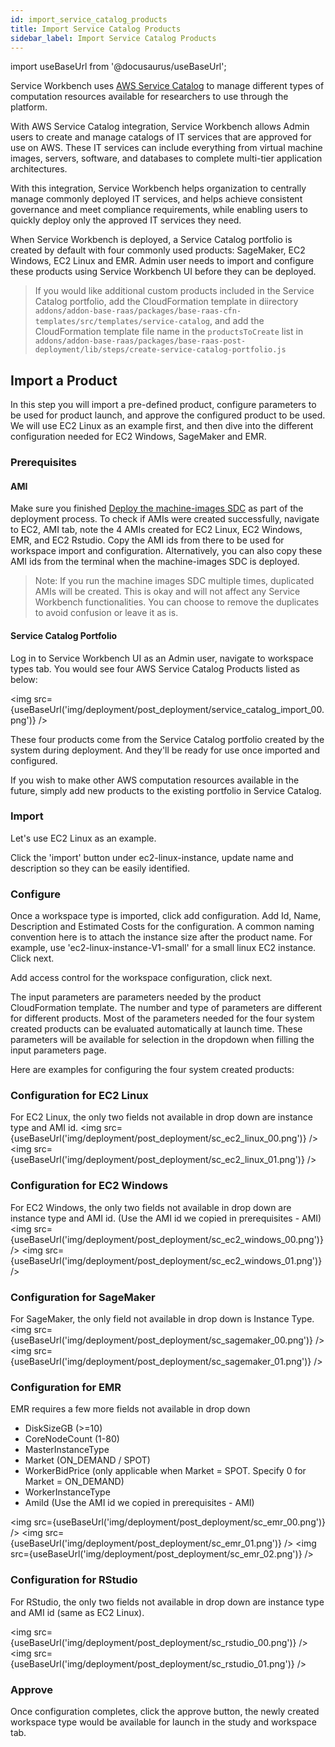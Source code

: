 ```yaml
---
id: import_service_catalog_products
title: Import Service Catalog Products
sidebar_label: Import Service Catalog Products
---
```


import useBaseUrl from '@docusaurus/useBaseUrl';

Service Workbench uses [AWS Service Catalog](https://aws.amazon.com/servicecatalog/?aws-service-catalog.sort-by=item.additionalFields.createdDate&aws-service-catalog.sort-order=desc)
to manage different types of computation resources available for researchers to use through the platform.

With AWS Service Catalog integration, Service Workbench allows Admin users to create and manage catalogs of IT services
that are approved for use on AWS. These IT services can include everything from virtual machine images,
servers, software, and databases to complete multi-tier application architectures.

With this integration, Service Workbench helps organization to centrally manage commonly deployed IT services,
and helps achieve consistent governance and meet compliance requirements,
while enabling users to quickly deploy only the approved IT services they need.

When Service Workbench is deployed, a Service Catalog portfolio is created by default with four
commonly used products: SageMaker, EC2 Windows, EC2 Linux and EMR. Admin user needs to import and configure these products
using Service Workbench UI before they can be deployed.

> If you would like additional custom products included in the Service Catalog portfolio, add the CloudFormation template
> in diirectory `addons/addon-base-raas/packages/base-raas-cfn-templates/src/templates/service-catalog`, and add the
> CloudFormation template file name in the `productsToCreate` list in
> `addons/addon-base-raas/packages/base-raas-post-deployment/lib/steps/create-service-catalog-portfolio.js`

<!---
( If you installed Service Workbench after 2020/07/30, ignore the following content )

Note: If you installed Service Workbench before 2020/07/30, Service Catalog is disabeld by default

To enable Service Catalog integration, pull the latest code and redeploy.

If you wish to opt out on Service Catalog and continue using the built-in workspace, override parameter
enableBuiltInWorkspaces to be true in settings file ``main/config/settings/.defaults.yml``

When Service Catalog mode is enabeld, workspaces created using built-in mode are not visible. Vise versa, when built-in mode
is enabled, workspaces created using Service Catalog are not visible either. Use the parameter enableBuiltInWorkspaces
to toggle between these two modes if needed.
--->

## Import a Product

In this step you will import a pre-defined product, configure parameters to be used for product launch, and approve
the configured product to be used. We will use EC2 Linux as an example first, and then dive into the different
configuration needed for EC2 Windows, SageMaker and EMR.

### Prerequisites

#### AMI

Make sure you finished [Deploy the machine-images SDC](/deployment/deployment/index#deploy-the-machine-images-sdc)
as part of the deployment process.
To check if AMIs were created successfully, navigate to EC2, AMI tab, note the 4 AMIs created for
EC2 Linux, EC2 Windows, EMR, and EC2 Rstudio. Copy the AMI ids from there to be used for
workspace import and configuration. Alternatively, you can also copy these AMI ids from the terminal when the
machine-images SDC is deployed.

> Note: If you run the machine images SDC multiple times, duplicated AMIs will be created. This is okay and will not affect
> any Service Workbench functionalities. You can choose to remove the duplicates to avoid confusion or leave it as is.

<!--- Note: If you installed Service Workbench before 2020/07/30, redeploy the machine-images SDC to create AMIs for Service Catalog products
 --->

#### Service Catalog Portfolio

Log in to Service Workbench UI as an Admin user, navigate to workspace types tab. You would see four AWS Service Catalog Products
listed as below:

<img src={useBaseUrl('img/deployment/post_deployment/service_catalog_import_00.png')} />

These four products come from the Service Catalog portfolio created by the system during deployment. And they'll be ready
for use once imported and configured.

If you wish to make other AWS computation resources available in the future, simply add new products to the existing portfolio
in Service Catalog.

### Import

Let's use EC2 Linux as an example.

Click the 'import' button under ec2-linux-instance, update name and description so they can be easily identified.

### Configure

Once a workspace type is imported, click add configuration. Add Id, Name, Description and Estimated Costs for the configuration.
A common naming convention here is to attach the instance size after the product name. For example, use 'ec2-linux-instance-V1-small'
for a small linux EC2 instance. Click next.

Add access control for the workspace configuration, click next.

The input parameters are parameters needed by the product CloudFormation template. The number and type of parameters are different
for different products. Most of the parameters needed for the four system created products can be evaluated automatically at launch time.
These parameters will be available for selection in the dropdown when filling the input
parameters page.

Here are examples for configuring the four system created products:

### Configuration for EC2 Linux

For EC2 Linux, the only two fields not available in drop down are instance type and AMI id.
<img src={useBaseUrl('img/deployment/post_deployment/sc_ec2_linux_00.png')} />
<img src={useBaseUrl('img/deployment/post_deployment/sc_ec2_linux_01.png')} />

### Configuration for EC2 Windows

For EC2 Windows, the only two fields not available in drop down are instance type and AMI id. (Use the AMI id we copied in prerequisites - AMI)
<img src={useBaseUrl('img/deployment/post_deployment/sc_ec2_windows_00.png')} />
<img src={useBaseUrl('img/deployment/post_deployment/sc_ec2_windows_01.png')} />

### Configuration for SageMaker

For SageMaker, the only field not available in drop down is Instance Type.
<img src={useBaseUrl('img/deployment/post_deployment/sc_sagemaker_00.png')} />
<img src={useBaseUrl('img/deployment/post_deployment/sc_sagemaker_01.png')} />

### Configuration for EMR

EMR requires a few more fields not available in drop down

- DiskSizeGB (>=10)
- CoreNodeCount (1-80)
- MasterInstanceType
- Market (ON_DEMAND / SPOT)
- WorkerBidPrice (only applicable when Market = SPOT. Specify 0 for Market = ON_DEMAND)
- WorkerInstanceType
- AmiId (Use the AMI id we copied in prerequisites - AMI)

<img src={useBaseUrl('img/deployment/post_deployment/sc_emr_00.png')} />
<img src={useBaseUrl('img/deployment/post_deployment/sc_emr_01.png')} />
<img src={useBaseUrl('img/deployment/post_deployment/sc_emr_02.png')} />

### Configuration for RStudio

For RStudio, the only two fields not available in drop down are instance type and AMI id (same as EC2 Linux).

<img src={useBaseUrl('img/deployment/post_deployment/sc_rstudio_00.png')} />
<img src={useBaseUrl('img/deployment/post_deployment/sc_rstudio_01.png')} />

### Approve

Once configuration completes, click the approve button, the newly created workspace type would be available for launch in
the study and workspace tab.
